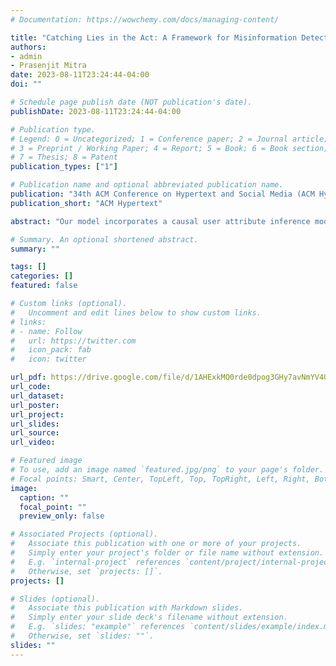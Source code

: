 ```yaml
---
# Documentation: https://wowchemy.com/docs/managing-content/

title: "Catching Lies in the Act: A Framework for Misinformation Detection on Social Media"
authors: 
- admin
- Prasenjit Mitra
date: 2023-08-11T23:24:44-04:00
doi: ""

# Schedule page publish date (NOT publication's date).
publishDate: 2023-08-11T23:24:44-04:00

# Publication type.
# Legend: 0 = Uncategorized; 1 = Conference paper; 2 = Journal article;
# 3 = Preprint / Working Paper; 4 = Report; 5 = Book; 6 = Book section;
# 7 = Thesis; 8 = Patent
publication_types: ["1"]

# Publication name and optional abbreviated publication name.
publication: "34th ACM Conference on Hypertext and Social Media (ACM Hypertext 2023)"
publication_short: "ACM Hypertext"

abstract: "Our model incorporates a causal user attribute inference model to label users as potential misinformation propagators or believers. Designed for early detection, the model includes two auxiliary tasks: forecasting the scope of misinformation dissemination and clustering similar nodes (users) based on their attributes outperforming the current state-of-the-art benchmarks."

# Summary. An optional shortened abstract.
summary: ""

tags: []
categories: []
featured: false

# Custom links (optional).
#   Uncomment and edit lines below to show custom links.
# links:
# - name: Follow
#   url: https://twitter.com
#   icon_pack: fab
#   icon: twitter

url_pdf: https://drive.google.com/file/d/1AHExkMQ0rde0dpog3GHy7avNmYV4QU9x/view
url_code:
url_dataset:
url_poster:
url_project:
url_slides:
url_source:
url_video:

# Featured image
# To use, add an image named `featured.jpg/png` to your page's folder. 
# Focal points: Smart, Center, TopLeft, Top, TopRight, Left, Right, BottomLeft, Bottom, BottomRight.
image:
  caption: ""
  focal_point: ""
  preview_only: false

# Associated Projects (optional).
#   Associate this publication with one or more of your projects.
#   Simply enter your project's folder or file name without extension.
#   E.g. `internal-project` references `content/project/internal-project/index.md`.
#   Otherwise, set `projects: []`.
projects: []

# Slides (optional).
#   Associate this publication with Markdown slides.
#   Simply enter your slide deck's filename without extension.
#   E.g. `slides: "example"` references `content/slides/example/index.md`.
#   Otherwise, set `slides: ""`.
slides: ""
---
```

